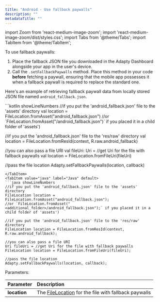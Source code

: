 ```yaml
---
title: "Android - Use fallback paywalls"
description: ""
metadataTitle: ""
---
```


import Zoom from 'react-medium-image-zoom';
import 'react-medium-image-zoom/dist/styles.css';
import Tabs from '@theme/Tabs';
import TabItem from '@theme/TabItem'; 

To use fallback paywalls:

1. Place the fallback JSON file you downloaded in the Adapty Dashboard alongside your app in the user's device.
2. Call the `.setFallbackPaywalls` method. Place this method in your code **before** fetching a paywall, ensuring that the mobile app possesses it when a fallback paywall is required to replace the standard one.

Here's an example of retrieving fallback paywall data from locally stored JSON file named `android_fallback.json`.

<Tabs>
<TabItem value="kotlin" label="Kotlin" default>
```kotlin showLineNumbers
//if you put the 'android_fallback.json' file to the 'assets' directory
val location = FileLocation.fromAsset("android_fallback.json")
//or `FileLocation.fromAsset("<additional_folder>/android_fallback.json")` if you placed it in a child folder of 'assets')

//if you put the 'android_fallback.json' file to the 'res/raw' directory
val location = FileLocation.fromResId(context, R.raw.android_fallback)

//you can also pass a file URI
val fileUri: Uri = //get Uri for the file with fallback paywalls
val location = FileLocation.fromFileUri(fileUri)

//pass the file location
Adapty.setFallbackPaywalls(location, callback)
```
</TabItem>
<TabItem value="java" label="Java" default>
```java showLineNumbers
//if you put the 'android_fallback.json' file to the 'assets' directory
FileLocation location = FileLocation.fromAsset("android_fallback.json");
//or `FileLocation.fromAsset("<additional_folder>/android_fallback.json");` if you placed it in a child folder of 'assets')

//if you put the 'android_fallback.json' file to the 'res/raw' directory
FileLocation location = FileLocation.fromResId(context, R.raw.android_fallback);

//you can also pass a file URI
Uri fileUri = //get Uri for the file with fallback paywalls
FileLocation location = FileLocation.fromFileUri(fileUri);

//pass the file location
Adapty.setFallbackPaywalls(location, callback);
```
</TabItem>
</Tabs>

Parameters:

| Parameter    | Description                                                                                                               |
| :----------- | :------------------------------------------------------------------------------------------------------------------------ |
| **location** | The [FileLocation](https://kotlin.adapty.io/adapty/com.adapty.utils/-file-location/)  for the file with fallback paywalls |
